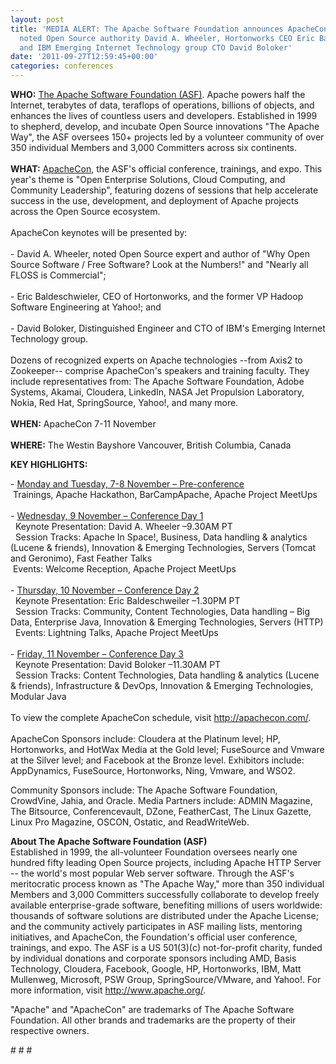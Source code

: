 ```yaml
---
layout: post
title: 'MEDIA ALERT: The Apache Software Foundation announces ApacheCon Keynotes by
  noted Open Source authority David A. Wheeler, Hortonworks CEO Eric Baldeschweiler,
  and IBM Emerging Internet Technology group CTO David Boloker'
date: '2011-09-27T12:59:45+00:00'
categories: conferences
---
```

<div><b>WHO:</b> <a href="http://apache.org/">The Apache Software Foundation (ASF)</a>. Apache powers half the Internet, terabytes of data, teraflops of operations, billions of objects, and enhances the lives of countless users and developers. Established in 1999 to shepherd, develop, and incubate Open Source innovations &quot;The Apache Way&quot;, the ASF oversees 150+ projects led by a volunteer community of over 350 individual Members and 3,000 Committers across six continents.</div> 
  <div><b><br />WHAT:</b> <a href="http://apachecon.com/">ApacheCon</a>, the ASF's official conference, trainings, and expo. This year's theme is &quot;Open Enterprise Solutions, Cloud Computing, and Community Leadership&quot;, featuring dozens of sessions that help accelerate success in the use, development, and deployment of Apache projects across the Open Source ecosystem.</div> 
  <div><br />ApacheCon keynotes will be presented by:</div> 
  <div><br />- David A. Wheeler, noted Open Source expert and author of &quot;Why Open Source Software / Free Software? Look at the Numbers!&quot; and &quot;Nearly all FLOSS is Commercial&quot;;<br /><br /> </div> 
  <div>- Eric Baldeschwieler, CEO of Hortonworks, and the former VP Hadoop Software Engineering at Yahoo!; and<br /><br /></div> 
  <div>- David Boloker, Distinguished Engineer and CTO of IBM's Emerging Internet Technology group.</div> 
  <div><br /></div> 
  <div>Dozens of recognized experts on Apache technologies --from Axis2 to Zookeeper-- comprise ApacheCon's speakers and training faculty. They include representatives from: The Apache Software Foundation, Adobe Systems, Akamai, Cloudera, LinkedIn, NASA Jet Propulsion Laboratory, Nokia, Red Hat, SpringSource, Yahoo!, and many more.&nbsp;</div> 
  <div><b><br />WHEN:</b> ApacheCon 7-11 November<br /><br /><b>WHERE:</b> The Westin Bayshore Vancouver, British Columbia, Canada</div> 
  <p><b>KEY HIGHLIGHTS:</b></p> 
  <div>- <u>Monday and Tuesday, 7-8 November – Pre-conference</u></div> 
  <div>&nbsp;Trainings, Apache Hackathon, BarCampApache, Apache Project MeetUps<br /><br /></div> 
  <div>- <u>Wednesday, 9 November – Conference Day 1</u></div> 
  <div>&nbsp; Keynote Presentation: David A. Wheeler –9.30AM PT</div> 
  <div>&nbsp; Session Tracks: Apache In Space!, Business, Data handling &amp; analytics (Lucene &amp; friends), Innovation &amp; Emerging Technologies, Servers (Tomcat and Geronimo), Fast Feather Talks</div> 
  <div>&nbsp;Events: Welcome Reception, Apache Project MeetUps<br /><br /></div> 
  <div>- <u>Thursday, 10 November – Conference Day 2</u></div> 
  <div>&nbsp; Keynote Presentation: Eric Baldeschweiler –1.30PM PT</div> 
  <div>&nbsp; Session Tracks: Community, Content Technologies, Data handling – Big Data, Enterprise Java, Innovation &amp; Emerging Technologies, Servers (HTTP)</div> 
  <div>&nbsp; Events: Lightning Talks, Apache Project MeetUps<br /><br /></div> 
  <div>- <u>Friday, 11 November – Conference Day 3</u></div> 
  <div>&nbsp; Keynote Presentation: David Boloker –11.30AM PT</div> 
  <div>&nbsp; Session Tracks: Content Technologies, Data handling &amp; analytics (Lucene &amp; friends), Infrastructure &amp; DevOps, Innovation &amp; Emerging Technologies, Modular Java</div> 
  <div><br />To view the complete ApacheCon schedule, visit <a href="http://apachecon.com/">http://apachecon.com/</a>.</div> 
  <div><br />ApacheCon Sponsors include: Cloudera at the Platinum level; HP, Hortonworks, and HotWax Media at the Gold level; FuseSource and Vmware at the Silver level; and Facebook at the Bronze level. Exhibitors include: AppDynamics, FuseSource, Hortonworks, Ning, Vmware, and WSO2.&nbsp;</div> 
  <p>Community Sponsors include: The Apache Software Foundation, CrowdVine, Jahia, and Oracle. Media Partners include: ADMIN Magazine, The Bitsource, Conferencevault, DZone, FeatherCast, The Linux Gazette, Linux Pro Magazine, OSCON, Ostatic, and ReadWriteWeb.&nbsp;</p> 
  <div> 
    <p><b>About The Apache Software Foundation (ASF)<br /></b>Established in 1999, the all-volunteer Foundation oversees nearly one hundred fifty leading Open Source projects, including Apache HTTP Server -- the world's most popular Web server software. Through the ASF's meritocratic process known as &quot;The Apache Way,&quot; more than 350 individual Members and 3,000 Committers successfully collaborate to develop freely available enterprise-grade software, benefiting millions of users worldwide: thousands of software solutions are distributed under the Apache License; and the community actively participates in ASF mailing lists, mentoring initiatives, and ApacheCon, the Foundation's official user conference, trainings, and expo. The ASF is a US 501(3)(c) not-for-profit charity, funded by individual donations and corporate sponsors including AMD, Basis Technology, Cloudera, Facebook, Google, HP, Hortonworks, IBM, Matt Mullenweg, Microsoft, PSW Group, SpringSource/VMware, and Yahoo!. For more information, visit <a href="http://www.apache.org/">http://www.apache.org/</a>.</p> 
  </div> 
  <div> 
    <p>&quot;Apache&quot; and &quot;ApacheCon&quot; are trademarks of The Apache Software Foundation. All other brands and trademarks are the property of their respective owners.</p> 
  </div> 
  <div># # #</div>
